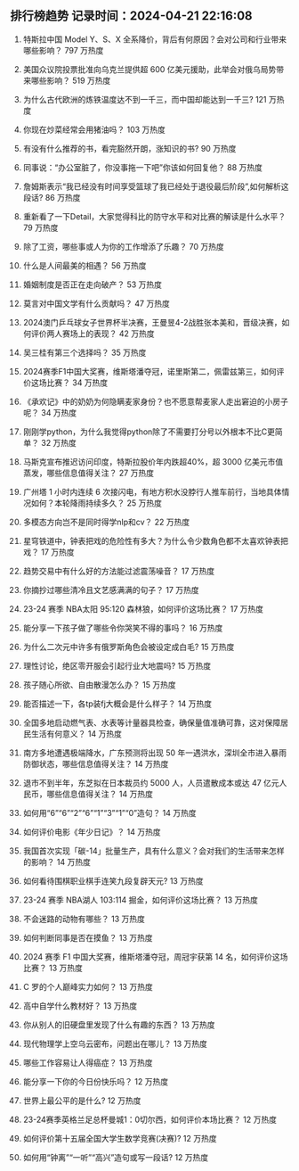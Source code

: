 
## 排行榜趋势 记录时间：2024-04-21 22:16:08
  
  1. 特斯拉中国 Model Y、S、X 全系降价，背后有何原因？会对公司和行业带来哪些影响？ 797 万热度
    
  2. 美国众议院投票批准向乌克兰提供超 600 亿美元援助，此举会对俄乌局势带来哪些影响？ 519 万热度
    
  3. 为什么古代欧洲的炼铁温度达不到一千三，而中国却能达到一千三? 121 万热度
    
  4. 你现在炒菜经常会用猪油吗？ 103 万热度
    
  5. 有没有什么推荐的书，看完豁然开朗，涨知识的书? 90 万热度
    
  6. 同事说：“办公室脏了，你没事拖一下吧”你该如何回复他？ 88 万热度
    
  7. 詹姆斯表示“我已经没有时间享受篮球了我已经处于退役最后阶段”,如何解析这段话? 86 万热度
    
  8. 重新看了一下Detail，大家觉得科比的防守水平和对比赛的解读是什么水平？ 79 万热度
    
  9. 除了工资，哪些事或人为你的工作增添了乐趣？ 70 万热度
    
  10. 什么是人间最美的相遇？ 56 万热度
    
  11. 婚姻制度是否正在走向破产？ 53 万热度
    
  12. 莫言对中国文学有什么贡献吗？ 47 万热度
    
  13. 2024澳门乒乓球女子世界杯半决赛，王曼昱4-2战胜张本美和，晋级决赛，如何评价两人赛场上的表现？ 42 万热度
    
  14. 吴三桂有第三个选择吗？ 35 万热度
    
  15. 2024赛季F1中国大奖赛，维斯塔潘夺冠，诺里斯第二，佩雷兹第三，如何评价这场比赛？ 34 万热度
    
  16. 《承欢记》中的奶奶为何隐瞒麦家身份？也不愿意帮麦家人走出窘迫的小房子呢？ 34 万热度
    
  17. 刚刚学python，为什么我觉得python除了不需要打分号以外根本不比C更简单？ 32 万热度
    
  18. 马斯克宣布推迟访问印度，特斯拉股价年内跌超40%，超 3000 亿美元市值蒸发，哪些信息值得关注？ 27 万热度
    
  19. 广州塔 1 小时内连续 6 次接闪电，有地方积水没脖行人推车前行，当地具体情况如何？本轮降雨持续多久？ 25 万热度
    
  20. 多模态方向岂不是同时得学nlp和cv？ 22 万热度
    
  21. 星穹铁道中，钟表把戏的危险性有多大？为什么令少数角色都不太喜欢钟表把戏？ 17 万热度
    
  22. 趋势交易中有什么好的方法能过滤震荡噪音？ 17 万热度
    
  23. 你摘抄过哪些清冷且文艺感满满的句子？ 17 万热度
    
  24. 23-24 赛季 NBA太阳 95:120 森林狼，如何评价这场比赛？ 17 万热度
    
  25. 能分享一下孩子做了哪些令你哭笑不得的事吗？ 16 万热度
    
  26. 为什么二次元中许多有俄罗斯角色会被设定成白毛? 15 万热度
    
  27. 理性讨论，绝区零开服会引起行业大地震吗? 15 万热度
    
  28. 孩子随心所欲、自由散漫怎么办？ 15 万热度
    
  29. 能否描述一下，各tp装fj大概会是什么样子？ 14 万热度
    
  30. 全国多地启动燃气表、水表等计量器具检查，确保量值准确可靠，这对保障居民生活有何意义？ 14 万热度
    
  31. 南方多地遭遇极端降水，广东预测将出现 50 年一遇洪水，深圳全市进入暴雨防御状态，哪些信息值得关注？ 14 万热度
    
  32. 退市不到半年，东芝拟在日本裁员约 5000 人，人员遣散成本或达 47 亿元人民币，哪些信息值得关注？ 14 万热度
    
  33. 如何用“6”“6”“2”“6”“1”“3”“1”“0”造句？ 14 万热度
    
  34. 如何评价电影《年少日记》？ 14 万热度
    
  35. 我国首次实现「碳-14」批量生产，具有什么意义？会对我们的生活带来怎样的影响？ 14 万热度
    
  36. 如何看待围棋职业棋手连笑九段复辟天元? 13 万热度
    
  37. 23-24 赛季 NBA湖人 103:114 掘金，如何评价这场比赛？ 13 万热度
    
  38. 不会迷路的动物有哪些？ 13 万热度
    
  39. 如何判断同事是否在摸鱼？ 13 万热度
    
  40. 2024 赛季 F1 中国大奖赛，维斯塔潘夺冠，周冠宇获第 14 名，如何评价这场比赛？ 13 万热度
    
  41. C 罗的个人巅峰实力如何？ 13 万热度
    
  42. 高中自学什么教材好？ 13 万热度
    
  43. 你从别人的旧硬盘里发现了什么有趣的东西？ 13 万热度
    
  44. 现代物理学上空乌云密布，问题出在哪儿？ 13 万热度
    
  45. 哪些工作容易让人得癌症？ 13 万热度
    
  46. 能分享一下你的今日份快乐吗？ 12 万热度
    
  47. 世界上最公平的是什么? 12 万热度
    
  48. 23-24赛季英格兰足总杯曼城1：0切尔西，如何评价本场比赛？ 12 万热度
    
  49. 如何评价第十五届全国大学生数学竞赛(决赛)? 12 万热度
    
  50. 如何用“钟离”“一听”“高兴”造句或写一段话? 12 万热度
    